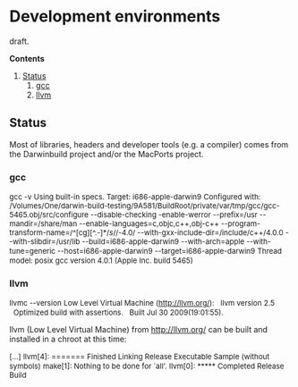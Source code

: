 # Development environments

draft.

**Contents**
1.  [Status](https://github.com/PureDarwin/PureDarwin/wiki/Development_environments#status)
    1.  [gcc](https://github.com/PureDarwin/PureDarwin/wiki/Development_environments#gcc)
    2.  [llvm](https://github.com/PureDarwin/PureDarwin/wiki/Development_environments#llvm)

## Status
Most of libraries, headers and developer tools (e.g. a compiler) comes from the Darwinbuild project and/or the MacPorts project.

### gcc
<span style="font-size:small">gcc -v</span>
<span style="font-size:small">Using built-in specs.</span>
<span style="font-size:small">Target: i686-apple-darwin9</span>
<span style="font-size:small">Configured with: /Volumes/One/darwin-build-testing/9A581/BuildRoot/private/var/tmp/gcc/gcc-5465.obj/src/configure --disable-checking -enable-werror --prefix=/usr --mandir=/share/man --enable-languages=c,objc,c++,obj-c++ --program-transform-name=/^[cg][^.-]*$/s/$/-4.0/ --with-gxx-include-dir=/include/c++/4.0.0 --with-slibdir=/usr/lib --build=i686-apple-darwin9 --with-arch=apple --with-tune=generic --host=i686-apple-darwin9 --target=i686-apple-darwin9</span>
<span style="font-size:small">Thread model: posix</span>
<span style="font-size:small">gcc version 4.0.1 (Apple Inc. build 5465)</span>

### llvm
<span style="font-size:small">llvmc --version</span>
<span style="font-size:small">Low Level Virtual Machine (http://llvm.org/):</span>
<span style="font-size:small">  llvm version 2.5</span>
<span style="font-size:small">  Optimized build with assertions.</span>
<span style="font-size:small">  Built Jul 30 2009(19:01:55).</span>

llvm (Low Level Virtual Machine) from <http://llvm.org/> can be built and installed in a chroot at this time:

<span style="font-size:small">[...]</span>
<span style="font-size:small">llvm[4]: ======= Finished Linking Release Executable Sample (without symbols)</span>
<span style="font-size:small">make[1]: Nothing to be done for `all'.</span>
<span style="font-size:small">llvm[0]: ***** Completed Release Build</span>